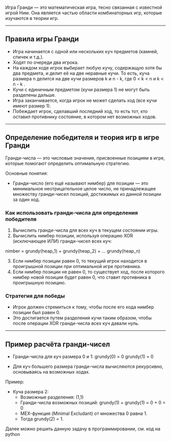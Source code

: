 Игра Гранди — это математическая игра, тесно связанная с известной игрой Ним. Она является частью области комбинаторных игр, которые изучаются в теории игр.

---

## Правила игры Гранди

- Игра начинается с одной или нескольких куч предметов (камней, спичек и т.д.).
- Ходят по очереди два игрока.
- На каждом ходе игрок выбирает любую кучу, содержащую хотя бы два предмета, и делит её на две неравные кучи. То есть, куча размера n делится на две кучи размеров k и n - k, где  0 < k < n  и  k < n - k .
- Кучи с единичным предметом (кучи размера 1) не могут быть разделены дальше.
- Игра заканчивается, когда игрок не может сделать ход (все кучи имеют размер 1).
- Побеждает игрок, сделавший последний ход, то есть тот, кто оставил противнику состояние, в котором нет возможных ходов.

---

## Определение победителя и теория игр в игре Гранди

Гранди-числа — это числовые значения, присвоенные позициям в игре, которые помогают определить оптимальную стратегию.

Основные понятия:

- Гранди-число (его ещё называют нимбер) для позиции — это минимальное неотрицательное целое число, не принадлежащее множеству гранди-чисел позиций, достижимых из данной позиции за один ход.

### Как использовать гранди-числа для определения победителя

1. Вычислить гранди-числа для всех куч в текущем состоянии игры.
2. Вычислить нимбер позиции, используя операцию XOR (исключающее ИЛИ) гранди-чисел всех куч:

nimber = grundy(heap_1) + grundy(heap_2) + ... grundy(heap_n)

3. Если нимбер позиции равен 0, то текущий игрок находится в проигрышной позиции при оптимальной игре противника.
4. Если нимбер позиции не равен 0, то существует ход, после которого нимбер новой позиции будет равен 0, что ставит противника в проигрышную позицию.

### Стратегия для победы

- Игрок должен стремиться к тому, чтобы после его хода нимбер позиции был равен 0.
- Это достигается путем разделения кучи таким образом, чтобы после операции XOR гранди-числа всех куч давали нуль.

---

## Пример расчёта гранди-чисел

- Гранди-числа для куч размера 0 и 1:
  grundy(0) = 0
  grundy(1) = 0

- Для куч большего размера гранди-числа вычисляются рекурсивно, основываясь на возможных ходах.

Пример:

- Куча размера 2:
  - Возможные разделения: (1,1)
  - Гранди-числа возможных позиций:
    grundy(1) + grundy(1) = 0 + 0 = 0
  - MEX-функция (Minimal Excludant) от множества 0 равна 1.
  - Тогда grundy(2) = 1.


Далее можно решить данную задачу в программировании, см. код на python

